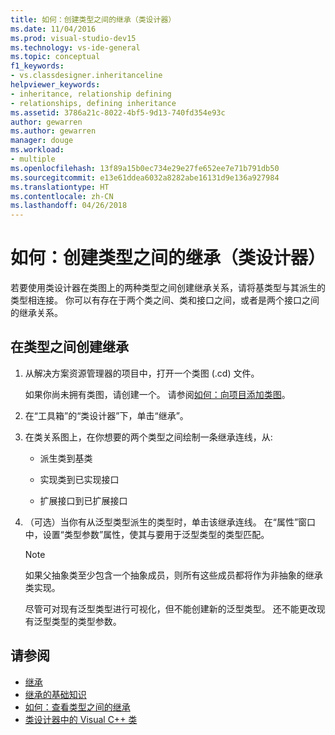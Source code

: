 ```yaml
---
title: 如何：创建类型之间的继承（类设计器）
ms.date: 11/04/2016
ms.prod: visual-studio-dev15
ms.technology: vs-ide-general
ms.topic: conceptual
f1_keywords:
- vs.classdesigner.inheritanceline
helpviewer_keywords:
- inheritance, relationship defining
- relationships, defining inheritance
ms.assetid: 3786a21c-8022-4bf5-9d13-740fd354e93c
author: gewarren
ms.author: gewarren
manager: douge
ms.workload:
- multiple
ms.openlocfilehash: 13f89a15b0ec734e29e27fe652ee7e71b791db50
ms.sourcegitcommit: e13e61ddea6032a8282abe16131d9e136a927984
ms.translationtype: HT
ms.contentlocale: zh-CN
ms.lasthandoff: 04/26/2018
---
```

# <a name="how-to-create-inheritance-between-types-class-designer"></a>如何：创建类型之间的继承（类设计器）

若要使用类设计器在类图上的两种类型之间创建继承关系，请将基类型与其派生的类型相连接。 你可以有存在于两个类之间、类和接口之间，或者是两个接口之间的继承关系。

## <a name="to-create-an-inheritance-between-types"></a>在类型之间创建继承

1.  从解决方案资源管理器的项目中，打开一个类图 (.cd) 文件。

     如果你尚未拥有类图，请创建一个。 请参阅[如何：向项目添加类图](how-to-add-class-diagrams-to-projects.md)。

2.  在“工具箱”的“类设计器”下，单击“继承”。

3.  在类关系图上，在你想要的两个类型之间绘制一条继承连线，从:

    -   派生类到基类

    -   实现类到已实现接口

    -   扩展接口到已扩展接口

4.  （可选）当你有从泛型类型派生的类型时，单击该继承连线。 在“属性”窗口中，设置“类型参数”属性，使其与要用于泛型类型的类型匹配。

    > [!NOTE]
    > 如果父抽象类至少包含一个抽象成员，则所有这些成员都将作为非抽象的继承类实现。
    >
    >  尽管可对现有泛型类型进行可视化，但不能创建新的泛型类型。 还不能更改现有泛型类型的类型参数。

## <a name="see-also"></a>请参阅

- [继承](/dotnet/csharp/programming-guide/classes-and-structs/inheritance)
- [继承的基础知识](/dotnet/visual-basic/programming-guide/language-features/objects-and-classes/inheritance-basics)
- [如何：查看类型之间的继承](how-to-view-inheritance-between-types.md)
- [类设计器中的 Visual C++ 类](visual-cpp-classes.md)